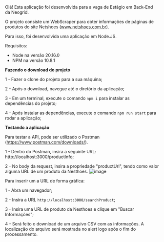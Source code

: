 Olá! Esta aplicação foi desenvolvida para a vaga de Estágio em Back-End da Neogrid.

O projeto consiste um WebScraper para obter informações de páginas de produtos do site Netshoes (www.netshoes.com.br).

Para isso, foi desenvolvida uma aplicação em Node.JS.

Requisitos:

 - Node na versão 20.16.0
 - NPM na versão 10.8.1

**Fazendo o download do projeto**

1 - Fazer o clone do projeto para a sua máquina;

2 - Após o download, navegue até o diretório da aplicação;

3 - Em um terminal, execute o comando `npm i` para instalar as dependências do projeto;

4 - Após instalar as dependências, execute o comando `npm run start` para rodar a aplicação;

**Testando a aplicação**

Para testar a API, pode ser utilizado o Postman (https://www.postman.com/downloads/).

1 - Dentro do Postman, insira a seguinte URL: http://localhost:3000/productInfo;

2 - No body da request, insira a propriedade "productUrl", tendo como valor alguma URL de um produto da Nesthoes.
![image](https://github.com/user-attachments/assets/6374d405-90c0-43f4-ba90-dc2a54a75ae0)

Para inserir um a URL de forma gráfica:

1 - Abra um navegador;

2 - Insira a URL `http://localhost:3000/searchProduct`;

3 - Insira uma URL de produto da Nesthoes e clique em "Buscar Informações";

4 - Será feito o download de um arquivo CSV com as informações. A localização do arquivo será mostrada no alert logo após o fim do processamento.


